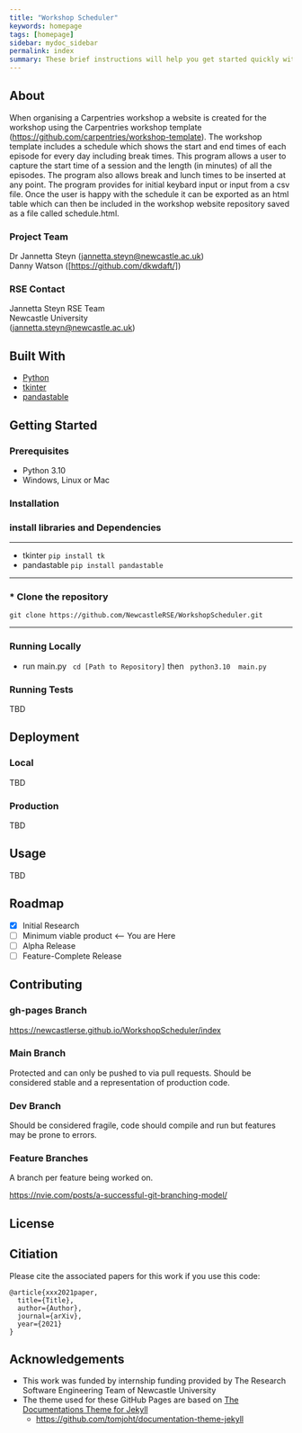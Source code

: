 ```yaml
---
title: "Workshop Scheduler"
keywords: homepage
tags: [homepage]
sidebar: mydoc_sidebar
permalink: index
summary: These brief instructions will help you get started quickly with the theme. The other topics in this help provide additional information and detail about working with other aspects of this theme and Jekyll.
---
```


## About

When organising a Carpentries workshop a website is created for the workshop using the Carpentries workshop template (https://github.com/carpentries/workshop-template). The workshop template includes a schedule which shows the start and end times of each episode for every day including break times. This program allows a user to capture the start time of a session and the length (in minutes) of all the episodes. The program also allows break and lunch times to be inserted at any point. The program provides for initial keybard input or input from a csv file. Once the user is happy with the schedule it can be exported as an html table which can then be included in the workshop website repository saved as a file called  schedule.html.

### Project Team
Dr Jannetta Steyn ([jannetta.steyn@newcastle.ac.uk](mailto:jannetta.steyn@newcastle.ac.uk))  
Danny Watson ([https://github.com/dkwdaft/])
### RSE Contact
Jannetta Steyn
RSE Team  
Newcastle University  
([jannetta.steyn@newcastle.ac.uk](mailto:jannetta.steyn@newcastle.ac.uk))  

## Built With

- [Python](https://www.python.org/) 
- [tkinter](https://docs.python.org/3/library/tkinter.html)
- [pandastable](https://pandastable.readthedocs.io/en/latest/examples.html) 
## Getting Started

### Prerequisites

* Python 3.10
* Windows, Linux or Mac

### Installation

### install libraries and Dependencies 

***

* tkinter 
```pip install tk```
* pandastable
```pip install pandastable```

***

### * Clone the repository 

``` git clone https://github.com/NewcastleRSE/WorkshopScheduler.git ```

***

### Running Locally
* run main.py
```  cd [Path to Repository] ``` then
 ```  python3.10  main.py ```
### Running Tests

TBD

## Deployment

### Local

TBD

### Production

TBD
## Usage

TBD

## Roadmap

- [x] Initial Research  
- [ ] Minimum viable product <-- You are Here  
- [ ] Alpha Release  
- [ ] Feature-Complete Release  

## Contributing

### gh-pages Branch

https://newcastlerse.github.io/WorkshopScheduler/index

### Main Branch
Protected and can only be pushed to via pull requests. Should be considered stable and a representation of production code.

### Dev Branch
Should be considered fragile, code should compile and run but features may be prone to errors.

### Feature Branches
A branch per feature being worked on.

https://nvie.com/posts/a-successful-git-branching-model/

## License

## Citiation

Please cite the associated papers for this work if you use this code:

```
@article{xxx2021paper,
  title={Title},
  author={Author},
  journal={arXiv},
  year={2021}
}
```


## Acknowledgements
- This work was funded by internship funding provided by The Research Software Engineering Team of Newcastle University  
- The theme used for these GitHub Pages are based on [The Documentations Theme for Jekyll](https://jekyllthemes.io/theme/documentation)
  - https://github.com/tomjoht/documentation-theme-jekyll
